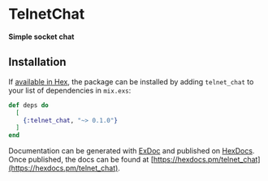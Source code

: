 # TelnetChat

**Simple socket chat**

## Installation

If [available in Hex](https://hex.pm/docs/publish), the package can be installed
by adding `telnet_chat` to your list of dependencies in `mix.exs`:

```elixir
def deps do
  [
    {:telnet_chat, "~> 0.1.0"}
  ]
end
```

Documentation can be generated with [ExDoc](https://github.com/elixir-lang/ex_doc)
and published on [HexDocs](https://hexdocs.pm). Once published, the docs can
be found at [https://hexdocs.pm/telnet_chat](https://hexdocs.pm/telnet_chat).

